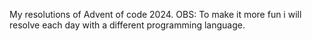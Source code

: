My resolutions of Advent of code 2024.
OBS: To make it more fun i will resolve each day with a different programming language.

